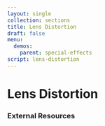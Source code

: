 ```yaml
---
layout: single
collection: sections
title: Lens Distortion
draft: false
menu:
  demos:
    parent: special-effects
script: lens-distortion
---
```


# Lens Distortion

### External Resources
